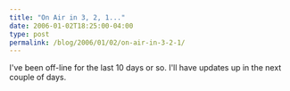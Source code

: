 ```yaml
---
title: "On Air in 3, 2, 1..."
date: 2006-01-02T18:25:00-04:00
type: post
permalink: /blog/2006/01/02/on-air-in-3-2-1/
---
```

I've been off-line for the last 10 days or so. I'll have updates up in the next couple of days.